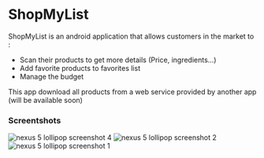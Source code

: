 # ShopMyList
ShopMyList is an android application that allows customers in the market to :
- Scan their products to get more details (Price, ingredients...)
- Add favorite products to favorites list
- Manage the budget

This app download all products from a web service provided by another app (will be available soon)

### Screentshots
![nexus 5 lollipop screenshot 4](https://cloud.githubusercontent.com/assets/6730912/11747481/c18d860c-a023-11e5-8d0b-4748cd4e7866.png)
![nexus 5 lollipop screenshot 2](https://cloud.githubusercontent.com/assets/6730912/11747522/fce03524-a023-11e5-8231-95f7d09b781f.png)
![nexus 5 lollipop screenshot 1](https://cloud.githubusercontent.com/assets/6730912/11747524/023587e0-a024-11e5-8bd2-d27e64e38595.png)


